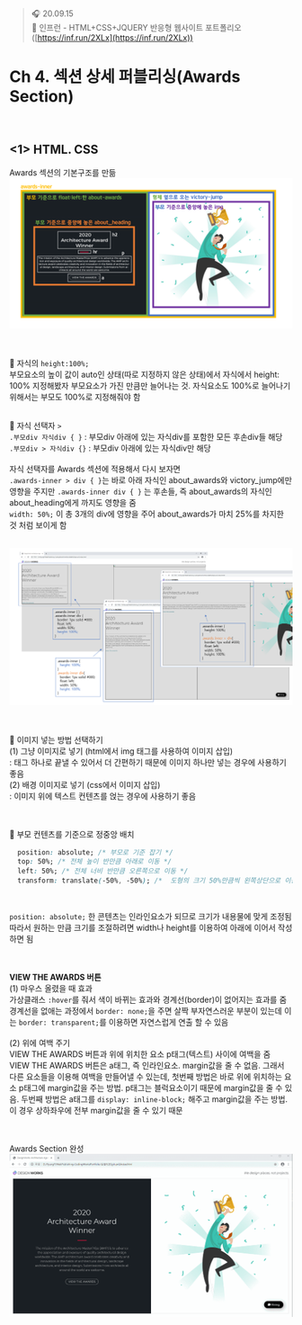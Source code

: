 ﻿> 🎧 20.09.15 <br>
> 🧩 인프런 - HTML+CSS+JQUERY 반응형 웹사이트 포트폴리오 ([https://inf.run/2XLx](https://inf.run/2XLx))

# Ch 4. 섹션 상세 퍼블리싱(Awards Section)

<br>

## <1> HTML. CSS

Awards 섹션의 기본구조를 만듦<br>
![Awards Section 구조](./Img/4-2.PNG)<br>
<br><br>

🍕 자식의 `height:100%;`<br>
부모요소의 높이 값이 auto인 상태(따로 지정하지 않은 상태)에서 자식에서 height: 100% 지정해봤자 부모요소가 가진 만큼만 늘어나는 것. 자식요소도 100%로 늘어나기 위해서는 부모도 100%로 지정해줘야 함<br>
<br>

🍕 자식 선택자 `>`<br>
`.부모div 자식div { }` : 부모div 아래에 있는 자식div를 포함한 모든 후손div들 해당<br>
`.부모div > 자식div {}` : 부모div 아래에 있는 자식div만 해당<br>
<br>
자식 선택자를 Awards 섹션에 적용해서 다시 보자면<br> 
`.awards-inner > div { }`는 바로 아래 자식인 about_awards와 victory_jump에만 영향을 주지만 `.awards-inner div { }` 는 후손들, 즉 about_awards의 자식인 about_heading에게 까지도 영향을 줌<br>
`width: 50%;` 이 총 3개의 div에 영향을 주어 about_awards가 마치 25%를 차지한 것 처럼 보이게 함<br>
<br>

![자식과 부모의 height](./Img/4-1.PNG)<br>
<br><br>

🍕 이미지 넣는 방법 선택하기<br>
(1) 그냥 이미지로 넣기 (html에서 img 태그를 사용하여 이미지 삽입)<br>
 : 태그 하나로 끝낼 수 있어서 더 간편하기 때문에 이미지 하나만 넣는 경우에 사용하기 좋음<br>
(2) 배경 이미지로 넣기 (css에서 이미지 삽입)<br>
 : 이미지 위에 텍스트 컨텐츠를 얹는 경우에 사용하기 좋음<br>
<br><br>

🍕 부모 컨텐츠를 기준으로 정중앙 배치<br>
```css
  position: absolute; /* 부모로 기준 잡기 */
  top: 50%; /* 전체 높이 반만큼 아래로 이동 */
  left: 50%; /* 전체 너비 반만큼 오른쪽으로 이동 */
  transform: translate(-50%, -50%); /*  도형의 크기 50%만큼씩 왼쪽상단으로 이동*/
```
<br>

`position: absolute;` 한 콘텐츠는 인라인요소가 되므로 크기가 내용물에 맞게 조정됨<br>
따라서 원하는 만큼 크기를 조절하려면 width나 height를 이용하여 아래에 이어서 작성하면 됨<br>
<br><br>

**VIEW THE AWARDS 버튼**<br>
(1) 마우스 올렸을 때 효과<br>
가상클래스 `:hover`를 줘서 색이 바뀌는 효과와 경계선(border)이 없어지는 효과를 줌<br>
경계선을 없애는 과정에서 `border: none;`을 주면 살짝 부자연스러운 부분이 있는데 이는 `border: transparent;`를 이용하면 자연스럽게 연출 할 수 있음<br>
<br>
(2) 위에 여백 주기<br>
VIEW THE AWARDS 버튼과 위에 위치한 요소 p태그(텍스트) 사이에 여백을 줌<br>
VIEW THE AWARDS 버튼은 a태그, 즉 인라인요소. margin값을 줄 수 없음. 그래서 다른 요소들을 이용해 여백을 만들어낼 수 있는데, 첫번째 방법은 바로 위에 위치하는 요소 p태그에 margin값을 주는 방법. p태그는 블럭요소이기 때문에 margin값을 줄 수 있음. 두번째 방법은 a태그를 `display: inline-block;` 해주고 margin값을 주는 방법. 이 경우 상하좌우에 전부 margin값을 줄 수 있기 때문<br>
<br><br>

Awards Section 완성<br>
![Awards Seection](./Img/4-3.gif) <br>
